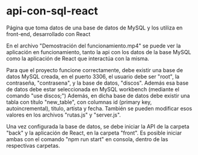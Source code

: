 # api-con-sql-react
Página que toma datos de una base de datos de MySQL y los utiliza en front-end, desarrollado con React

En el archivo "Demostración del funcionamiento.mp4" se puede ver la aplicación en funcionamiento, tanto 
la api con los datos de la base MySQL como la aplicación de React que interactúa con la misma.

Para que el proyecto funcione correctamente, debe existir una base de datos MySQL creada, en el puerto 
3306, el usuario debe ser "root", la contraseña, "contrasena", y la base de datos, "discos". Además esa
base de datos debe estar seleccionada en MySQL workbench (mediante el comando "use discos;") Además, en 
dicha base de datos debe existir una tabla con título "new_table", con columnas id (primary key,
autoincremental), titulo, artista y fecha. También se pueden modificar esos valores en los archivos 
"rutas.js" y "server.js".

Una vez configurada la base de datos, se debe iniciar la API de la carpeta "back" y la aplicación de 
React, en la carpeta "front". Es posible iniciar ambas con el comando "npm run start" en consola, dentro 
de las respectivas carpetas.
